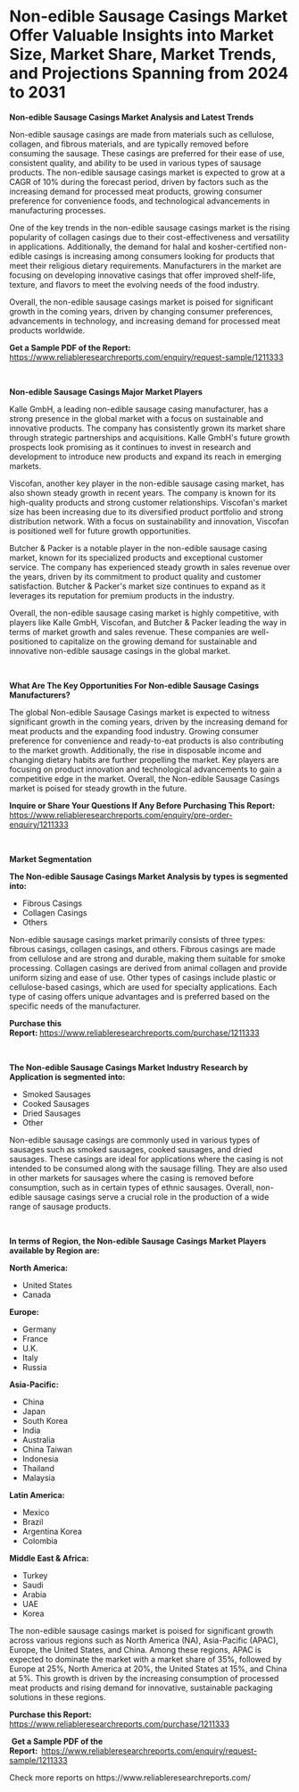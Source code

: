 <p><h1>Non-edible Sausage Casings Market Offer Valuable Insights into Market Size, Market Share, Market Trends, and Projections Spanning from 2024 to 2031</h1></p><p><strong>Non-edible Sausage Casings Market Analysis and Latest Trends</strong></p>
<p><p>Non-edible sausage casings are made from materials such as cellulose, collagen, and fibrous materials, and are typically removed before consuming the sausage. These casings are preferred for their ease of use, consistent quality, and ability to be used in various types of sausage products. The non-edible sausage casings market is expected to grow at a CAGR of 10% during the forecast period, driven by factors such as the increasing demand for processed meat products, growing consumer preference for convenience foods, and technological advancements in manufacturing processes.</p><p>One of the key trends in the non-edible sausage casings market is the rising popularity of collagen casings due to their cost-effectiveness and versatility in applications. Additionally, the demand for halal and kosher-certified non-edible casings is increasing among consumers looking for products that meet their religious dietary requirements. Manufacturers in the market are focusing on developing innovative casings that offer improved shelf-life, texture, and flavors to meet the evolving needs of the food industry.</p><p>Overall, the non-edible sausage casings market is poised for significant growth in the coming years, driven by changing consumer preferences, advancements in technology, and increasing demand for processed meat products worldwide.</p></p>
<p><strong>Get a Sample PDF of the Report:&nbsp;</strong> <a href="https://www.reliableresearchreports.com/enquiry/request-sample/1211333">https://www.reliableresearchreports.com/enquiry/request-sample/1211333</a></p>
<p>&nbsp;</p>
<p><strong>Non-edible Sausage Casings Major Market Players</strong></p>
<p><p>Kalle GmbH, a leading non-edible sausage casing manufacturer, has a strong presence in the global market with a focus on sustainable and innovative products. The company has consistently grown its market share through strategic partnerships and acquisitions. Kalle GmbH's future growth prospects look promising as it continues to invest in research and development to introduce new products and expand its reach in emerging markets.</p><p>Viscofan, another key player in the non-edible sausage casing market, has also shown steady growth in recent years. The company is known for its high-quality products and strong customer relationships. Viscofan's market size has been increasing due to its diversified product portfolio and strong distribution network. With a focus on sustainability and innovation, Viscofan is positioned well for future growth opportunities.</p><p>Butcher & Packer is a notable player in the non-edible sausage casing market, known for its specialized products and exceptional customer service. The company has experienced steady growth in sales revenue over the years, driven by its commitment to product quality and customer satisfaction. Butcher & Packer's market size continues to expand as it leverages its reputation for premium products in the industry.</p><p>Overall, the non-edible sausage casing market is highly competitive, with players like Kalle GmbH, Viscofan, and Butcher & Packer leading the way in terms of market growth and sales revenue. These companies are well-positioned to capitalize on the growing demand for sustainable and innovative non-edible sausage casings in the global market.</p></p>
<p>&nbsp;</p>
<p><strong>What Are The Key Opportunities For Non-edible Sausage Casings Manufacturers?</strong></p>
<p><p>The global Non-edible Sausage Casings market is expected to witness significant growth in the coming years, driven by the increasing demand for meat products and the expanding food industry. Growing consumer preference for convenience and ready-to-eat products is also contributing to the market growth. Additionally, the rise in disposable income and changing dietary habits are further propelling the market. Key players are focusing on product innovation and technological advancements to gain a competitive edge in the market. Overall, the Non-edible Sausage Casings market is poised for steady growth in the future.</p></p>
<p><strong>Inquire or Share Your Questions If Any Before Purchasing This Report:</strong> <a href="https://www.reliableresearchreports.com/enquiry/pre-order-enquiry/1211333">https://www.reliableresearchreports.com/enquiry/pre-order-enquiry/1211333</a></p>
<p>&nbsp;</p>
<p><strong>Market Segmentation</strong></p>
<p><strong>The Non-edible Sausage Casings Market Analysis by types is segmented into:</strong></p>
<p><ul><li>Fibrous Casings</li><li>Collagen Casings</li><li>Others</li></ul></p>
<p><p>Non-edible sausage casings market primarily consists of three types: fibrous casings, collagen casings, and others. Fibrous casings are made from cellulose and are strong and durable, making them suitable for smoke processing. Collagen casings are derived from animal collagen and provide uniform sizing and ease of use. Other types of casings include plastic or cellulose-based casings, which are used for specialty applications. Each type of casing offers unique advantages and is preferred based on the specific needs of the manufacturer.</p></p>
<p><strong>Purchase this Report:&nbsp;</strong><a href="https://www.reliableresearchreports.com/purchase/1211333">https://www.reliableresearchreports.com/purchase/1211333</a></p>
<p>&nbsp;</p>
<p><strong>The Non-edible Sausage Casings Market Industry Research by Application is segmented into:</strong></p>
<p><ul><li>Smoked Sausages</li><li>Cooked Sausages</li><li>Dried Sausages</li><li>Other</li></ul></p>
<p><p>Non-edible sausage casings are commonly used in various types of sausages such as smoked sausages, cooked sausages, and dried sausages. These casings are ideal for applications where the casing is not intended to be consumed along with the sausage filling. They are also used in other markets for sausages where the casing is removed before consumption, such as in certain types of ethnic sausages. Overall, non-edible sausage casings serve a crucial role in the production of a wide range of sausage products.</p></p>
<p>&nbsp;</p>
<p><strong>In terms of Region, the Non-edible Sausage Casings Market Players available by Region are:</strong></p>
<p>
    <p> <strong> North America: </strong>
        <ul>
            <li>United States</li>
            <li>Canada</li>
        </ul>
        </p> 
    <p> <strong> Europe: </strong>
        <ul>
            <li>Germany</li>
            <li>France</li>
            <li>U.K.</li>
            <li>Italy</li>
            <li>Russia</li>
        </ul>
        </p> 
    <p> <strong> Asia-Pacific: </strong>
        <ul>
            <li>China</li>
            <li>Japan</li>
            <li>South Korea</li>
            <li>India</li>
            <li>Australia</li>
            <li>China Taiwan</li>
            <li>Indonesia</li>
            <li>Thailand</li>
            <li>Malaysia</li>
        </ul>
        </p> 
    <p> <strong> Latin America: </strong>
        <ul>
            <li>Mexico</li>
            <li>Brazil</li>
            <li>Argentina Korea</li>
            <li>Colombia</li>
        </ul>
        </p> 
    <p> <strong> Middle East & Africa: </strong>
        <ul>
            <li>Turkey</li>
            <li>Saudi</li>
            <li>Arabia</li>
            <li>UAE</li>
            <li>Korea</li>
        </ul>
    </p>
    </p>
<p><p>The non-edible sausage casings market is poised for significant growth across various regions such as North America (NA), Asia-Pacific (APAC), Europe, the United States, and China. Among these regions, APAC is expected to dominate the market with a market share of 35%, followed by Europe at 25%, North America at 20%, the United States at 15%, and China at 5%. This growth is driven by the increasing consumption of processed meat products and rising demand for innovative, sustainable packaging solutions in these regions.</p></p>
<p><strong>Purchase this Report: </strong><a href="https://www.reliableresearchreports.com/purchase/1211333">https://www.reliableresearchreports.com/purchase/1211333</a></p>
<p>&nbsp;<strong>Get a Sample PDF of the Report:&nbsp;&nbsp;</strong><a href="https://www.reliableresearchreports.com/enquiry/request-sample/1211333">https://www.reliableresearchreports.com/enquiry/request-sample/1211333</a></p>
<p><strong></strong></p>
<p>Check more reports on https://www.reliableresearchreports.com/</p>